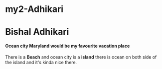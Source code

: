 # my2-Adhikari
# Bishal Adhikari
#### Ocean city Maryland would be my favourite vacation place

There is a **Beach** and ocean city is a **island** there is ocean on both side of the island and it's kinda nice there.
